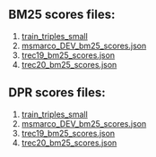 ## BM25 scores files:
  1. [train_triples_small]() 
  2. [msmarco_DEV_bm25_scores.json](https://www.dropbox.com/scl/fi/xj6vhdg43twuvmwmvwv4r/2_msmarco_DEV_bm25_scores.json?rlkey=13ri79vpskv8u7d6585v52qc4&dl=0) 
  3. [trec19_bm25_scores.json](https://www.dropbox.com/scl/fi/3k63j54ujkkre8q57yyac/4_trec20_bm25_scores.json?rlkey=8z22l15ud4zlbmo0d7w353bcg&dl=0)
  4. [trec20_bm25_scores.json](https://www.dropbox.com/scl/fi/mgvh0yydk5cry5du564od/3_trec19_bm25_scores.json?rlkey=xqgwrhtdu8nqux82x5k5gd1tv&dl=0)

## DPR scores files:
  1. [train_triples_small]() 
  2. [msmarco_DEV_bm25_scores.json]() 
  3. [trec19_bm25_scores.json]()
  4. [trec20_bm25_scores.json]()
